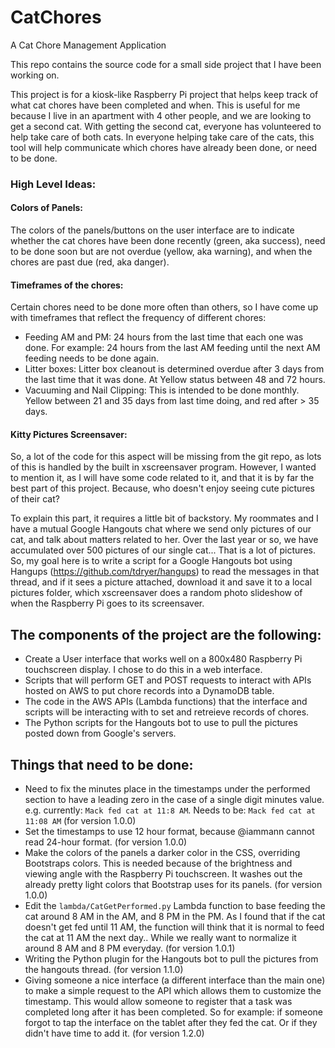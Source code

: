 # CatChores
A Cat Chore Management Application


This repo contains the source code for a small side project that I have been working on. 

This project is for a kiosk-like Raspberry Pi project that helps keep track of what cat chores have been completed and when. This is useful for me because I live in an apartment with 4 other people, and we are looking to get a second cat. With getting the second cat, everyone has volunteered to help take care of both cats. In everyone helping take care of the cats, this tool will help communicate which chores have already been done, or need to be done. 

### High Level Ideas:
#### Colors of Panels:
The colors of the panels/buttons on the user interface are to indicate whether the cat chores have been done recently (green, aka success), need to be done soon but are not overdue (yellow, aka warning), and when the chores are past due (red, aka danger). 
#### Timeframes of the chores:
Certain chores need to be done more often than others, so I have come up with timeframes that reflect the frequency of different chores:
* Feeding AM and PM: 24 hours from the last time that each one was done. For example: 24 hours from the last AM feeding until the next AM feeding needs to be done again. 
* Litter boxes: Litter box cleanout is determined overdue after 3 days from the last time that it was done. At Yellow status between 48 and 72 hours.
* Vacuuming and Nail Clipping: This is intended to be done monthly. Yellow between 21 and 35 days from last time doing, and red after > 35 days.

#### Kitty Pictures Screensaver:
So, a lot of the code for this aspect will be missing from the git repo, as lots of this is handled by the built in xscreensaver program. However, I wanted to mention it, as I will have some code related to it, and that it is by far the best part of this project. Because, who doesn't enjoy seeing cute pictures of their cat?

To explain this part, it requires a little bit of backstory. My roommates and I have a mutual Google Hangouts chat where we send only pictures of our cat, and talk about matters related to her. Over the last year or so, we have accumulated over 500 pictures of our single cat... That is a lot of pictures. So, my goal here is to write a script for a Google Hangouts bot using Hangups (https://github.com/tdryer/hangups) to read the messages in that thread, and if it sees a picture attached, download it and save it to a local pictures folder, which xscreensaver does a random photo slideshow of when the Raspberry Pi goes to its screensaver.

## The components of the project are the following:
* Create a User interface that works well on a 800x480 Raspberry Pi touchscreen display. I chose to do this in a web interface.
* Scripts that will perform GET and POST requests to interact with APIs hosted on AWS to put chore records into a DynamoDB table.
* The code in the AWS APIs (Lambda functions) that the interface and scripts will be interacting with to set and retreieve records of chores.
* The Python scripts for the Hangouts bot to use to pull the pictures posted down from Google's servers.


## Things that need to be done:
* Need to fix the minutes place in the timestamps under the performed section to have a leading zero in the case of a single digit minutes value. e.g. currently: `Mack fed cat at 11:8 AM`. Needs to be: `Mack fed cat at 11:08 AM` (for version 1.0.0)
* Set the timestamps to use 12 hour format, because @iammann cannot read 24-hour format. (for version 1.0.0)
* Make the colors of the panels a darker color in the CSS, overriding Bootstraps colors. This is needed because of the brightness and viewing angle with the Raspberry Pi touchscreen. It washes out the already pretty light colors that Bootstrap uses for its panels. (for version 1.0.0)
* Edit the `lambda/CatGetPerformed.py` Lambda function to base feeding the cat around 8 AM in the AM, and 8 PM in the PM. As I found that if the cat doesn't get fed until 11 AM, the function will think that it is normal to feed the cat at 11 AM the next day.. While we really want to normalize it around 8 AM and 8 PM everyday. (for version 1.0.1)
* Writing the Python plugin for the Hangouts bot to pull the pictures from the hangouts thread. (for version 1.1.0)
* Giving someone a nice interface (a different interface than the main one) to make a simple request to the API which allows them to customize the timestamp. This would allow someone to register that a task was completed long after it has been completed. So for example: if someone forgot to tap the interface on the tablet after they fed the cat. Or if they didn't have time to add it. (for version 1.2.0)

